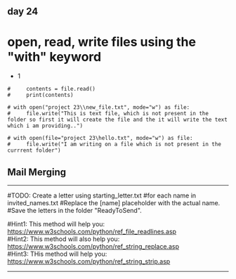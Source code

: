 ## day 24    

# open, read, write files using the "with" keyword
- 1 
```# with open("project 23\myfile.txt") as file:
#     contents = file.read()
#     print(contents)

# with open("project 23\\new_file.txt", mode="w") as file:
#     file.write("This is text file, which is not present in the folder so first it will create the file and the it will write the text which i am providing..")
```
```
# with open(file="project 23\hello.txt", mode="w") as file:
#     file.write("I am writing on a file which is not present in the currrent folder")

```

## Mail Merging

---
#TODO: Create a letter using starting_letter.txt 
#for each name in invited_names.txt
#Replace the [name] placeholder with the actual name.
#Save the letters in the folder "ReadyToSend".
    
#Hint1: This method will help you: https://www.w3schools.com/python/ref_file_readlines.asp  
#Hint2: This method will also help you: https://www.w3schools.com/python/ref_string_replace.asp     
#Hint3: THis method will help you: https://www.w3schools.com/python/ref_string_strip.asp    

---